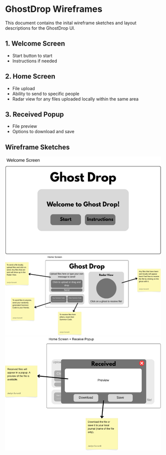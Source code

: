 # GhostDrop Wireframes

This document contains the inital wireframe sketches and layout descriptions for the GhostDrop UI.

## 1. Welcome Screen
- Start button to start
- Instructions if needed

## 2. Home Screen
- File upload
- Ability to send to specific people
- Radar view for any files uploaded locally within the same area

## 3. Received Popup
- File preview
- Options to download and save

## Wireframe Sketches
![](images/welcome-screen.png)
![](images/home-screen.png)
![](images/received-screen.png)